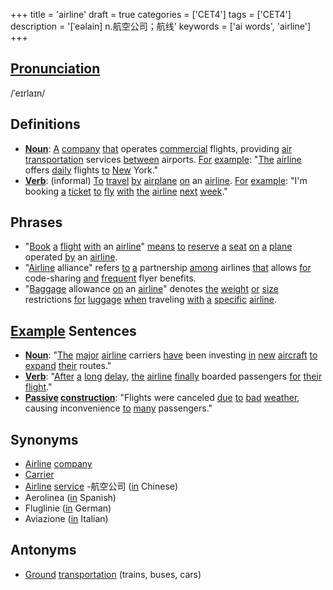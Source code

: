 +++
title = 'airline'
draft = true
categories = ['CET4']
tags = ['CET4']
description = '[ˈeəlain] n.航空公司；航线'
keywords = ['ai words', 'airline']
+++

## [Pronunciation](/post/pronunciation/)
/ˈeɪrlaɪn/

## Definitions
- **[Noun](/post/noun/)**: [A](/post/a/) [company](/post/company/) [that](/post/that/) operates [commercial](/post/commercial/) flights, providing [air](/post/air/) [transportation](/post/transportation/) services [between](/post/between/) airports. [For](/post/for/) [example](/post/example/): "[The](/post/the/) [airline](/post/airline/) offers [daily](/post/daily/) flights [to](/post/to/) [New](/post/new/) York."
- **[Verb](/post/verb/)**: (informal) [To](/post/to/) [travel](/post/travel/) [by](/post/by/) [airplane](/post/airplane/) [on](/post/on/) an [airline](/post/airline/). [For](/post/for/) [example](/post/example/): "I'm booking [a](/post/a/) [ticket](/post/ticket/) [to](/post/to/) [fly](/post/fly/) [with](/post/with/) [the](/post/the/) [airline](/post/airline/) [next](/post/next/) [week](/post/week/)."

## Phrases
- "[Book](/post/book/) [a](/post/a/) [flight](/post/flight/) [with](/post/with/) an [airline](/post/airline/)" [means](/post/means/) [to](/post/to/) [reserve](/post/reserve/) [a](/post/a/) [seat](/post/seat/) [on](/post/on/) [a](/post/a/) [plane](/post/plane/) operated [by](/post/by/) an [airline](/post/airline/).
- "[Airline](/post/airline/) alliance" refers [to](/post/to/) [a](/post/a/) partnership [among](/post/among/) airlines [that](/post/that/) allows [for](/post/for/) code-sharing [and](/post/and/) [frequent](/post/frequent/) flyer benefits.
- "[Baggage](/post/baggage/) allowance [on](/post/on/) an [airline](/post/airline/)" denotes [the](/post/the/) [weight](/post/weight/) [or](/post/or/) [size](/post/size/) restrictions [for](/post/for/) [luggage](/post/luggage/) [when](/post/when/) traveling [with](/post/with/) [a](/post/a/) [specific](/post/specific/) [airline](/post/airline/).

## [Example](/post/example/) Sentences
- **[Noun](/post/noun/)**: "[The](/post/the/) [major](/post/major/) [airline](/post/airline/) carriers [have](/post/have/) been investing [in](/post/in/) [new](/post/new/) [aircraft](/post/aircraft/) [to](/post/to/) [expand](/post/expand/) [their](/post/their/) routes."
- **[Verb](/post/verb/)**: "[After](/post/after/) [a](/post/a/) [long](/post/long/) [delay](/post/delay/), [the](/post/the/) [airline](/post/airline/) [finally](/post/finally/) boarded passengers [for](/post/for/) [their](/post/their/) [flight](/post/flight/)."
- **[Passive](/post/passive/) [construction](/post/construction/)**: "Flights were canceled [due](/post/due/) [to](/post/to/) [bad](/post/bad/) [weather](/post/weather/), causing inconvenience [to](/post/to/) [many](/post/many/) passengers."

## Synonyms
- [Airline](/post/airline/) [company](/post/company/)
- [Carrier](/post/carrier/)
- [Airline](/post/airline/) [service](/post/service/)
-航空公司 ([in](/post/in/) Chinese)
- Aerolinea ([in](/post/in/) Spanish)
- Fluglinie ([in](/post/in/) German)
- Aviazione ([in](/post/in/) Italian)

## Antonyms
- [Ground](/post/ground/) [transportation](/post/transportation/) (trains, buses, cars)
